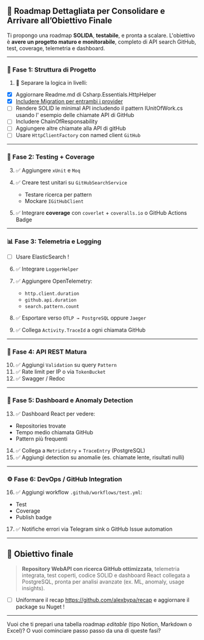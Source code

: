 ## 🧭 Roadmap Dettagliata per Consolidare e Arrivare all’Obiettivo Finale

Ti propongo una roadmap **SOLIDA**, **testabile**, e pronta a scalare. L'obiettivo è **avere un progetto maturo e monitorabile**, completo di API search GitHub, test, coverage, telemetria e dashboard.

---

### 📌 Fase 1: Struttura di Progetto

1. 🔹 Separare la logica in livelli:
- [x] Aggiornare Readme.md di Csharp.Essentials.HttpHelper
- [x] [Includere Migration per entrambi i provider](https://github.com/alexbypa/Csharp.Essentials.Extensions/blob/main/DataAccessLayer/readme.md)
- [ ] Rendere SOLID le minimal API includendo il pattern IUnitOfWork.cs usando l' esempio delle chiamate API di GitHub
- [ ] Includere ChainOfResponsability
- [ ] Aggiungere altre chiamate alla API di gitHub
- [ ] Usare `HttpClientFactory` con named client `GitHub`

---

### 🧪 Fase 2: Testing + Coverage

3. ✅ Aggiungere `xUnit` e `Moq`
4. ✅ Creare test unitari su `GitHubSearchService`

   * Testare ricerca per pattern
   * Mockare `IGitHubClient`
5. ✅ Integrare **coverage** con `coverlet` + `coveralls.io` o GitHub Actions Badge

---

### 📊 Fase 3: Telemetria e Logging
- [ ] Usare ElasticSearch !

6. ✅ Integrare `LoggerHelper`
7. ✅ Aggiungere OpenTelemetry:

   * `http.client.duration`
   * `github.api.duration`
   * `search.pattern.count`
8. ✅ Esportare verso `OTLP → PostgreSQL` oppure `Jaeger`
9. ✅ Collega `Activity.TraceId` a ogni chiamata GitHub

---

### 🧩 Fase 4: API REST Matura

10. ✅ Aggiungi `Validation` su query `Pattern`
11. ✅ Rate limit per IP o via `TokenBucket`
12. ✅ Swagger / Redoc

---

### 🧬 Fase 5: Dashboard e Anomaly Detection

13. ✅ Dashboard React per vedere:

* Repositories trovate
* Tempo medio chiamata GitHub
* Pattern più frequenti

14. ✅ Collega a `MetricEntry` + `TraceEntry` (PostgreSQL)
15. ✅ Aggiungi detection su anomalie (es. chiamate lente, risultati nulli)

---

### ⚙️ Fase 6: DevOps / GitHub Integration

16. ✅ Aggiungi workflow `.github/workflows/test.yml`:

* Test
* Coverage
* Publish badge

17. ✅ Notifiche errori via Telegram sink o GitHub Issue automation

---

## 🎯 Obiettivo finale

> **Repository WebAPI con ricerca GitHub ottimizzata**, telemetria integrata, test coperti, codice SOLID e dashboard React collegata a PostgreSQL, pronta per analisi avanzate (ex. ML, anomaly, usage insights).

- [ ] Uniformare il recap https://github.com/alexbypa/recap e aggiornare il package su Nuget !
---

Vuoi che ti prepari una tabella roadmap *editable* (tipo Notion, Markdown o Excel)? O vuoi cominciare passo passo da una di queste fasi?
